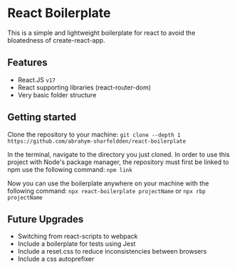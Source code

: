 # React Boilerplate

This is a simple and lightweight boilerplate for react to avoid the bloatedness of create-react-app.

## Features

-   React.JS `v17`
-   React supporting libraries (react-router-dom)
-   Very basic folder structure

## Getting started

Clone the repository to your machine:
```git clone --depth 1 https://github.com/abrahym-sharfeldden/react-boilerplate```

In the terminal, navigate to the directory you just cloned. In order to use this project with Node's package manager, the repository must first be linked to npm use the following command:
```npm link```

Now you can use the boilerplate anywhere on your machine with the following command:
```npx react-boilerplate projectName```
or
```npx rbp projectName```

## Future Upgrades
- Switching from react-scripts to webpack
- Include a boilerplate for tests using Jest
- Include a reset.css to reduce inconsistencies between browsers
- Include a css autoprefixer
